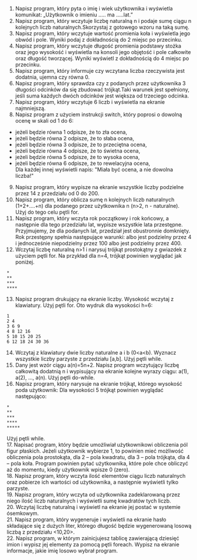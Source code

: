 1. Napisz program, który pyta o imię i wiek użytkownika i wyświetla komunikat: „Użytkownik o imieniu ….. ma …..lat.”  
2. Napisz program, który wczytuje liczbę naturalną n i podaje sumę ciągu n kolejnych liczb naturalnych.Skorzystaj z gotowego wzoru na taką sumę.  
3. Napisz program, który wczytuje wartość promienia koła i wyświetla jego obwód i pole. Wyniki podaj z dokładnością do 2 miejsc po przecinku.  
4. Napisz program, który wczytuje długość promienia podstawy stożka oraz jego wysokość i wyświetla na konsoli jego objętość i pole całkowite oraz długość tworzącej. Wyniki wyświetl z dokładnością do 4 miejsc po przecinku.  
5. Napisz program, który informuje czy wczytana liczba rzeczywista jest dodatnia, ujemna czy równa 0.
6. Napisz program, który sprawdza czy z podanych przez użytkownika 3 długości odcinków da się zbudować trójkąt.Taki warunek jest spełniony, jeśli suma każdych dwóch odcinków jest większa od trzeciego odcinka.
7. Napisz program, który wczytuje 6 liczb i wyświetla na ekranie najmniejszą.
8. Napisz program z użyciem instrukcji switch, który poprosi o dowolną ocenę w skali od 1 do 6:  
* jeżeli będzie równa 1 odpisze, że to zła ocena,
* jeżeli będzie równa 2 odpisze, że to słaba ocena,
* jeżeli będzie równa 3 odpisze, że to przeciętna ocena,
* jeżeli będzie równa 4 odpisze, że to świetna ocena,
* jeżeli będzie równa 5 odpisze, że to wysoka ocena,
* jeżeli będzie równa 6 odpisze, że to rewelacyjna ocena,  
Dla każdej innej wyświetli napis: "Miała być ocena, a nie dowolna liczba!"  
9. Napisz program, który wypisze na ekranie wszystkie liczby podzielne przez 14 z przedziału od 0 do 200.
10. Napisz program, który oblicza sumę n kolejnych liczb naturalnych (1+2+….+n) dla podanego przez użytkownika n (n>2, n - naturalne). Użyj do tego celu pętli for.
11. Napisz program, który wczyta rok początkowy i rok końcowy, a następnie dla tego przedziału lat, wypisze wszystkie lata przestępne. Przyjmujemy, że dla podanych lat, przedział jest obustronnie domknięty. Rok przestępny spełnia następujące warunki: albo jest podzielny przez 4 i jednocześnie niepodzielny przez 100 albo jest podzielny przez 400.
12. Wczytaj liczbę naturalną n>1 i narysuj trójkąt prostokątny z gwiazdek z użyciem pętli for. Na przykład dla n=4, trójkąt powinien wyglądać jak poniżej.  
```
*
**
***
****
```  
13. Napisz program drukujący na ekranie liczby. Wysokość wczytaj z klawiatury. Użyj pętli for. Oto wydruk dla wysokości h=6:  
```
1
2 4
3 6 9
4 8 12 16
5 10 15 20 25
6 12 18 24 30 36
```  
14. Wczytaj z klawiatury dwie liczby naturalne a i b (0<a<b). Wyznacz wszystkie liczby parzyste z przedziału [a,b]. Użyj pętli while.  
15. Dany jest wzór ciągu a(n)=5n+2. Napisz program wczytujący liczbę całkowitą dodatnią n i wypisujący na ekranie kolejne wyrazy ciągu: a(1), a(2), …, a(n). Użyj pętli do-while.  
16. Napisz program, który narysuje na ekranie trójkąt, którego wysokość poda użytkownik: Dla wysokości 5 trójkąt powinien wyglądać następująco:  
```
*
**
***
****
*****
```  
Użyj pętli while.  
17. Napisać program, który będzie umożliwiał użytkownikowi obliczenia pól figur płaskich. Jeżeli użytkownik wybierze 1, to powinien mieć możliwość obliczenia pola prostokąta, dla 2 – pola kwadratu, dla 3 – pola trójkąta, dla 4 – pola koła. Program powinien pytać użytkownika, które pole chce obliczyć aż do momentu, kiedy użytkownik wpisze 0 (zero).  
18. Napisz program, który wczyta ilość elementów ciągu liczb naturalnych oraz pobierze ich wartości od użytkownika, a następnie wyświetli tylko parzyste.  
19. Napisz program, który wczyta od użytkownika zadeklarowaną przez niego ilość liczb naturalnych i wyświetli sumę kwadratów tych liczb.  
20. Wczytaj liczbę naturalną i wyświetl na ekranie jej postać w systemie ósemkowym.  
21. Napisz program, który wygeneruje i wyświetli na ekranie hasło składające się z dużych liter, którego długość będzie wygenerowaną losową liczbą z przedziału <10,20>.  
22. Napisz program, w którym zainicjujesz tablicę zawierającą dziesięć imion i wypisz jej elementy za pomocą pętli foreach. Wypisz na ekranie informacje, jakie imię losowo wybrał program.  

